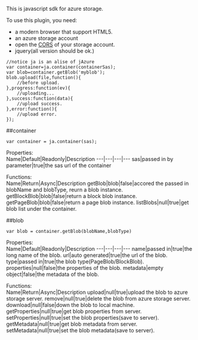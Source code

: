 ﻿This is javascript sdk for azure storage.

To use this plugin, you need:
+ a modern browser that support HTML5.
+ an azure storage account
+ open the [CORS](http://blogs.msdn.com/b/windowsazurestorage/archive/2013/11/27/windows-azure-storage-release-introducing-cors-json-minute-metrics-and-more.aspx) of your storage account.
+ jquery(all version should be ok.)

<!--list end-->

	//notice ja is an alise of jAzure
	var container=ja.container(containerSas);
	var blob=container.getBlob('myblob');
	blob.upload(file,function(){
		//before upload.
	},progress:function(ev){
		//uploading...
	},success:function(data){
		//upload success.
	},error:function(){
		//upload error.
	});

##container

	var container = ja.container(sas);

Properties:  
Name|Default|Readonly|Description
---|---|---|---
sas|passed in by parameter|true|the sas url of the container

Functions:  
Name|Return|Async|Description
getBlob|blob|false|accored the passed in blobName and blobType, reurn a blob instance.
getBlockBlob|blob|false|return a block blob instance.
getPageBlob|blob|false|return a page blob instance.
listBlobs|null|true|get blob list under the container.

##blob

	var blob = container.getBlob(blobName,blobType)

Properties:  
Name|Default|Readonly|Description
---|---|---|---
name|passed in|true|the long name of the blob.
url|auto generated|true|the url of the blob.
type|passed in|true|the blob type(PageBlob/BlockBlob).
properties|null|false|the properties of the blob.
metadata|empty object|false|the metadata of the blob.

Functions:  
Name|Return|Async|Description
upload|null|true|upload the blob to azure storage server.
remove|null|true|delete the blob from azure storage server.
download|null|false|down the blob to local machine.
getProperties|null|true|get blob properties from server.
setProperties|null|true|set the blob properties(save to server).
getMetadata|null|true|get blob metadata from server.
setMetadata|null|true|set the blob metadata(save to server).